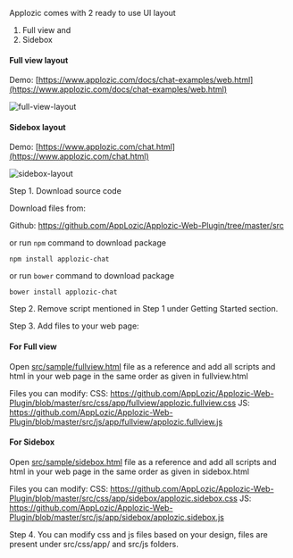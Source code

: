 Applozic comes with 2 ready to use UI layout
1. Full view and 
2. Sidebox

#### Full view layout

Demo: [https://www.applozic.com/docs/chat-examples/web.html](https://www.applozic.com/docs/chat-examples/web.html)


![full-view-layout](https://raw.githubusercontent.com/AppLozic/Applozic-Web-Plugin/master/src/sample/fullview.png)     




#### Sidebox layout

Demo: [https://www.applozic.com/chat.html](https://www.applozic.com/chat.html)


![sidebox-layout](https://raw.githubusercontent.com/AppLozic/Applozic-Web-Plugin/master/src/sample/sidebox.png)     


Step 1. Download source code

Download files from:

Github:
https://github.com/AppLozic/Applozic-Web-Plugin/tree/master/src

or run ```npm``` command to download package
```
npm install applozic-chat

```

or run ```bower``` command to download package

```
bower install applozic-chat
```

Step 2. Remove script mentioned in Step 1 under Getting Started section.

Step 3. Add files to your web page:
#### For Full view 
Open [src/sample/fullview.html](https://github.com/AppLozic/Applozic-Web-Plugin/tree/master/src/sample/fullview.html) file as a reference and add all scripts and html in your web page in the same order as given in fullview.html

Files you can modify:
CSS: https://github.com/AppLozic/Applozic-Web-Plugin/blob/master/src/css/app/fullview/applozic.fullview.css
JS: https://github.com/AppLozic/Applozic-Web-Plugin/blob/master/src/js/app/fullview/applozic.fullview.js

#### For Sidebox 
Open [src/sample/sidebox.html](https://github.com/AppLozic/Applozic-Web-Plugin/tree/master/src/sample/sidebox.html) file as a reference and add all scripts and html in your web page in the same order as given in sidebox.html

Files you can modify:
CSS: https://github.com/AppLozic/Applozic-Web-Plugin/blob/master/src/css/app/sidebox/applozic.sidebox.css
JS: https://github.com/AppLozic/Applozic-Web-Plugin/blob/master/src/js/app/sidebox/applozic.sidebox.js

Step 4. You can modify css and js files based on your design, files are present under src/css/app/ and src/js folders.


 
